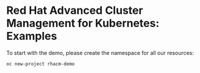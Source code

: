 # Red Hat Advanced Cluster Management for Kubernetes: Examples

To start with the demo, please create the namespace for all our resources:

```
oc new-project rhacm-demo
```
